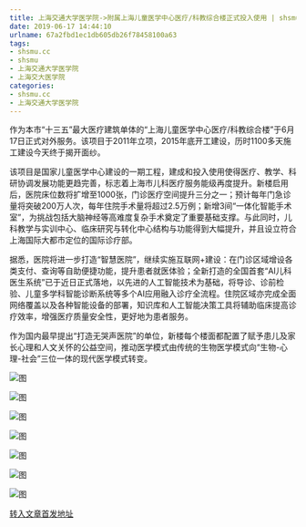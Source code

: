 ```yaml
---
title: 上海交通大学医学院->附属上海儿童医学中心医疗/科教综合楼正式投入使用 | shsmu.cc
date: 2019-06-17 14:44:10
urlname: 67a2fbd1ec1db605db26f78458100a63
tags: 
- shsmu.cc
- shsmu
- 上海交通大学医学院
- 上海交大医学院
categories:
- shsmu.cc
- 上海交通大学医学院
---
```



作为本市“十三五”最大医疗建筑单体的“上海儿童医学中心医疗/科教综合楼”于6月17日正式对外服务。该项目于2011年立项，2015年底开工建设，历时1100多天施工建设今天终于揭开面纱。

该项目是国家儿童医学中心建设的一期工程，建成和投入使用使得医疗、教学、科研协调发展功能更趋完善，标志着上海市儿科医疗服务能级再度提升。新楼启用后，医院床位数将扩增至1000张，门诊医疗空间提升三分之一；预计每年门急诊量将突破200万人次，每年住院手术量将超过2.5万例；新增3间“一体化智能手术室”，为挑战包括大脑神经等高难度复杂手术奠定了重要基础支撑。与此同时，儿科教学与实训中心、临床研究与转化中心结构与功能得到大幅提升，并且设立符合上海国际大都市定位的国际诊疗部。

据悉，医院将进一步打造“智慧医院”，继续实施互联网+建设：在门诊区域增设各类支付、查询等自助便捷功能，提升患者就医体验；全新打造的全国首套“AI儿科医生系统”已于近日正式落地，以先进的人工智能技术为基础，将导诊、诊前检验、儿童多学科智能诊断系统等多个AI应用融入诊疗全流程。住院区域亦完成全面网络覆盖以及各种智能设备的部署，知识库和人工智能决策工具将辅助临床提高诊疗效率，增强医疗质量安全性，更好地为患者服务。

作为国内最早提出“打造无哭声医院”的单位，新楼每个楼面都配置了赋予患儿及家长心理和人文关怀的公益空间，推动医学模式由传统的生物医学模式向“生物-心理-社会”三位一体的现代医学模式转变。



![图](https://www.shsmu.edu.cn/__local/6/D5/DD/0D7FEB3DB436768A17C890A0581_B0B3910C_46B71.jpg)

![图](https://www.shsmu.edu.cn/__local/D/9F/96/BEE7311E1CF8FD35515587066D0_9800B54E_114E6.jpg)

![图](https://www.shsmu.edu.cn/__local/5/3D/FB/F9958579142B873E47BFE2CCD01_A2837069_FAD7.jpg)

![图](https://www.shsmu.edu.cn/__local/A/F0/37/ED4DC706EB7F78B3C718FCAB86C_8F2DBE3A_21A5C.jpg)

![图](https://www.shsmu.edu.cn/__local/2/E5/E2/60B3FFA9D905276D0C4F7EFFBB3_8EDBCAB4_9D90.jpg)

![图](https://www.shsmu.edu.cn/__local/1/F3/39/D13C507C186E79B2D52B93AB962_7362BA36_11359.jpg)

![图](https://www.shsmu.edu.cn/__local/4/7C/D7/307162B78A543187F838F44F454_FA1B3206_1D12C.jpg)

[转入文章首发地址](https://www.shsmu.edu.cn/news/info/1002/16638.htm)